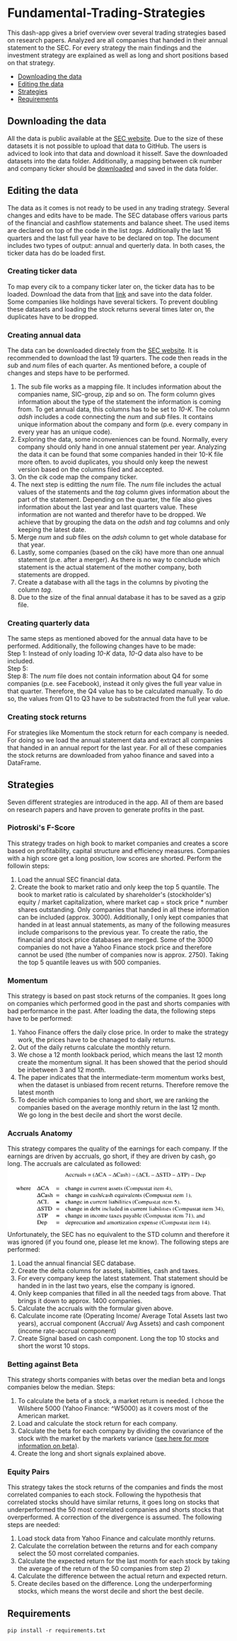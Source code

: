 # Fundamental-Trading-Strategies
This dash-app gives a brief overview over several trading strategies based on research papers. Analyzed are all companies that handed in their annual statement to the SEC. For every strategy the main findings and the investment strategy are explained as well as long and short positions based on that strategy.

- [Downloading the data](#downloading-the-data)
- [Editing the data](#editing-the-data)
- [Strategies](#strategies)
- [Requirements](#requirements)

## Downloading the data

All the data is public available at the [SEC website](https://www.sec.gov/dera/data/financial-statement-data-sets.html). Due to the size of these datasets it is not possible to upload that data to GitHub. The users is adviced to look into that data and download it hisself. Save the downloaded datasets into the data folder. Additionally, a mapping between cik number and company ticker should be [downloaded](https://www.sec.gov/file/company-tickers) and saved in the data folder.

## Editing the data

The data as it comes is not ready to be used in any trading strategy. Several changes and edits have to be made. The SEC database offers various parts of the financial and cashflow statements and balance sheet. The used items are declared on top of the code in the list *tags*. Additionally the last 16 quarters and the last full year have to be declared on top. The document includes two types of output: annual and querterly data. In both cases, the ticker data has do be loaded first.

### Creating ticker data

To map every cik to a company ticker later on, the ticker data has to be loaded. Download the data from that [link](https://www.sec.gov/file/company-tickers) and save into the data folder. Some companies like holdings have several tickers. To prevent doubling these datasets and loading the stock returns several times later on, the duplicates have to be dropped.

### Creating annual data

The data can be downloaded directely from the [SEC website](https://www.sec.gov/dera/data/financial-statement-data-sets.html). It is recommended to download the last 19 quarters. The code then reads in the *sub* and *num* files of each quarter. As mentioned before, a couple of changes and steps have to be performed.

1) The sub file works as a mapping file. It includes information about the companies name, SIC-group, zip and so on. The form column gives information about the type of the statement the information is coming from. To get annual data, this columns has to be set to *10-K*. The column *adsh* includes a code connecting the *num* and *sub* files. It contains unique information about the company and form  (p.e. every company in every year has an unique code).
2) Exploring the data, some inconveniences can be found. Normally, every company should only hand in one annual statement per year. Analyzing the data it can be found that some companies handed in their 10-K file more often. to avoid duplicates, you should only keep the newest version based on the columns filed and accepted.
3) On the cik code map the company ticker.
4) The next step is editting the *num* file. The *num* file includes the actual values of the statements and the *tag* column gives information about the part of the statement. Depending on the quarter, the file also gives information about the last year and last quarters value. These information are not wanted and therefor have to be dropped. We achieve that by grouping the data on the *adsh* and *tag* columns and only keeping the latest date. 
5) Merge *num* and *sub* files on the *adsh* column to get whole database for that year.
7) Lastly, some companies (based on the cik) have more than one annual statement (p.e. after a merger). As there is no way to conclude which statement is the actual statement of the mother company, both statements are dropped.
8) Create a database with all the tags in the columns by pivoting the column *tag*.
9) Due to the size of the final annual database it has to be saved as a gzip file.

### Creating quarterly data
The same steps as mentioned aboved for the annual data have to be performed. Additionally, the following changes have to be made: \
Step 1: Instead of only loading *10-K* data, *10-Q* data also have to be included.\
Step 5: \
Step 8: The *num* file does not contain information about Q4 for some companies (p.e. see Facebook), instead it only gives the full year value in that quarter. Therefore, the Q4 value has to be calculated manually. To do so, the values from Q1 to Q3 have to be substracted from the full year value.

### Creating stock returns
For strategies like Momentum the stock return for each company is needed. For doing so we load the annual statement data and extract all companies that handed in an annual report for the last year. For all of these companies the stock returns are downloaded from yahoo finance and saved into a DataFrame.

## Strategies
Seven different strategies are introduced in the app. All of them are based on research papers and have proven to generate profits in the past. 

### Piotroski's F-Score
This strategy trades on high book to market companies and creates a score based on profitability, capital structure and efficiency measures. Companies with a high score get a long position, low scores are shorted. Perform the followin steps:
1) Load the annual SEC financial data.
2) Create the book to market ratio and only keep the top 5 quantile. The book to market ratio is calculated by shareholder's (stockholder's) equity / market capitalization, where market cap = stock price \* number shares outstanding. Only companies that handed in all these information can be included (approx. 3000). Additionally, I only kept companies that handed in at least annual statements, as many of the following measures include comparisons to the previous year. To create the ratio, the financial and stock price databases are merged. Some of the 3000 companies do not have a Yahoo Finance stock price and therefore cannot be used (the number of companies now is approx. 2750). Taking the top 5 quantile leaves us with 500 companies. 

### Momentum
This strategy is based on past stock returns of the companies. It goes long on companies which performed good in the past and shorts companies with bad performance in the past. After loading the data, the following steps have to be performed:
1) Yahoo Finance offers the daily close price. In order to make the strategy work, the prices have to be chanaged to daily returns.
2) Out of the daily returns calculate the monthly return.
3) We chose a 12 month lookback period, which means the last 12 month create the momentum signal. It has been showed that the period should be inbetween 3 and 12 month.
4) The paper indicates that the intermediate-term momentum works best, when the dataset is unbiased from recent returns. Therefore remove the latest month
5) To decide which companies to long and short, we are ranking the companies based on the average monthly return in the last 12 month. We go long in the best decile and short the worst decile.

### Accruals Anatomy
This strategy compares the quality of the earnings for each company. If the earnings are driven by accruals, go short, if they are driven by cash, go long. The accruals are calculated as followed:
<img src="img/accruals.png?raw=true"/>
Unfortunately, the SEC has no equivalent to the STD column and therefore it was ignored (if you found one, please let me know). The following steps are performed:
1) Load the annual financial SEC database.
2) Create the delta columns for assets, liabilities, cash and taxes.
3) For every company keep the latest statement. That statement should be handed in in the last two years, else the company is ignored.
4) Only keep companies that filled in all the needed tags from above. That brings it down to approx. 1400 companies.
5) Calculate the accruals with the formular given above.
6) Calculate income rate (Operating Income/ Average Total Assets last two years), accrual component (Accrual/ Avg Assets) and cash component (income rate-accrual component)
7) Create Signal based on cash component. Long the top 10 stocks and short the worst 10 stops.

### Betting against Beta
This strategy shorts companies with betas over the median beta and longs companies below the median. 
Steps:
1) To calculate the beta of a stock, a market return is needed. I chose the Wilshere 5000 (Yahoo Finance: ^W5000) as it covers most of the American market. 
2) Load and calculate the stock return for each company.
3) Calculate the beta for each company by dividing the covariance of the stock with the market by the markets variance ([see here for more information on beta](https://www.investopedia.com/terms/b/beta.asp)).
4) Create the long and short signals explained above.

### Equity Pairs
This strategy takes the stock returns of the companies and finds the most correlated companies to each stock. Following the hypothesis that correlated stocks should have similar returns, it goes long on stocks that underperformed the 50 most correlated companies and shorts stocks that overperformed. A correction of the divergence is assumed. The following steps are needed:
1) Load stock data from Yahoo Finance and calculate monthly returns.
2) Calculate the correlation between the returns and for each company select the 50 most correlated companies.
3) Calculate the expected return for the last month for each stock by taking the average of the return of the 50 companies from step 2)
4) Calculate the difference between the actual return and expected return.
5) Create deciles based on the difference. Long the underperforming stocks, which means the worst decile and short the best decile. 

## Requirements

```
pip install -r requirements.txt

```
